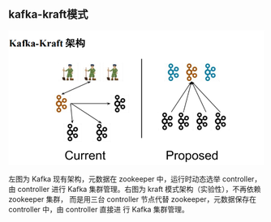 kafka-kraft模式
---

![img_104.png](img_104.png)

左图为 Kafka 现有架构，元数据在 zookeeper 中，运行时动态选举 controller，由
controller 进行 Kafka 集群管理。右图为 kraft 模式架构（实验性），不再依赖 zookeeper 集群，
而是用三台 controller 节点代替 zookeeper，元数据保存在 controller 中，由 controller 直接进
行 Kafka 集群管理。